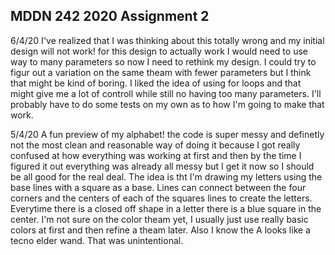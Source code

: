 ## MDDN 242 2020 Assignment 2
6/4/20
I've realized that I was thinking about this totally wrong and my initial design will not work! for this design to actually work I would need to use way to many parameters so now I need to rethink my design. I could try to figur out a variation on the same theam with fewer parameters but I think that might be kind of boring. I liked the idea of using for loops and that might give me a lot of controll while still no having too many parameters. I'll probably have to do some tests on my own as to how I'm going to make that work.

5/4/20
A fun preview of my alphabet! the code is super messy and definetly not the most clean and reasonable way of doing it because I got really confused at how everything was working at first and then by the time I figured it out everything was already all messy but I get it now so I should be all good for the real deal. The idea is tht I'm drawing my letters using the base lines with a square as a base. Lines can connect between the four corners and the centers of each of the squares lines to create the letters. Everytime there is a closed off shape in a letter there is a blue square in the center. I'm not sure on the color theam yet, I usually just use really basic colors at first and then refine a theam later. Also I know the A looks like a tecno elder wand. That was unintentional.



